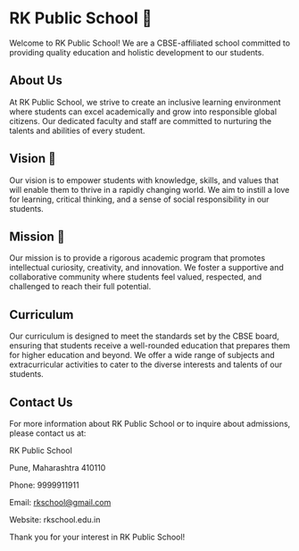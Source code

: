 # RK Public School 🏫

Welcome to RK Public School! We are a CBSE-affiliated school committed to providing quality education and holistic development to our students.

## About Us

At RK Public School, we strive to create an inclusive learning environment where students can excel academically and grow into responsible global citizens. Our dedicated faculty and staff are committed to nurturing the talents and abilities of every student.

## Vision 🎯

Our vision is to empower students with knowledge, skills, and values that will enable them to thrive in a rapidly changing world. We aim to instill a love for learning, critical thinking, and a sense of social responsibility in our students.

## Mission 🧿

Our mission is to provide a rigorous academic program that promotes intellectual curiosity, creativity, and innovation. We foster a supportive and collaborative community where students feel valued, respected, and challenged to reach their full potential.

## Curriculum

Our curriculum is designed to meet the standards set by the CBSE board, ensuring that students receive a well-rounded education that prepares them for higher education and beyond. We offer a wide range of subjects and extracurricular activities to cater to the diverse interests and talents of our students.

## Contact Us

For more information about RK Public School or to inquire about admissions, please contact us at:

RK Public School

Pune, Maharashtra 410110

Phone: 9999911911

Email: rkschool@gmail.com

Website: rkschool.edu.in

Thank you for your interest in RK Public School!
